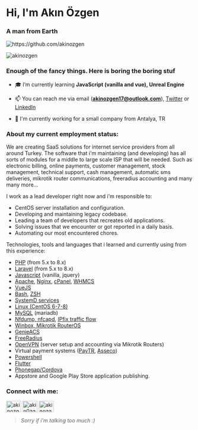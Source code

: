 <!-- Hello stalker -->

<h1>Hi, I'm Akın Özgen</h1>
<h3>A man from Earth</h3>
<img src="https://media3.giphy.com/media/KmHueA88mFABT9GkkR/giphy.gif?cid=ecf05e47zpsfmz57m73cwpc7xt10lsdgpe0akiwina49gzn9&rid=giphy.gif&ct=g" alt="https://github.com/akinozgen" />

<p>
  <img src="https://github-readme-streak-stats.herokuapp.com?user=akinozgen&theme=dracula&hide_border=true&date_format=j%20M%5B%20Y%5D&ring=DD2727&sideLabels=DD2727/?user=akinozgen&" alt="akinozgen" />
</p>

### Enough of the fancy things. Here is boring the boring stuf


- 🎓 I’m currently learning **JavaScript (vanilla and vue), Unreal Engine**

- 📫 You can reach me via email (**akinozgen17@outlook.com**), [Twitter](https://twitter.com/akin0zgen) or [LinkedIn](https://www.linkedin.com/in/akinozgen/)

- 🛄 I'm currently working for a small company from Antalya, TR

<h3 align="left">About my current employment status:</h3>
<p align="left">
  We are creating SaaS solutions for internet service providers from all around Turkey.
  The software that i'm maintaining (and developing) has all sorts of modules for a middle to large scale ISP that will be needed. 
  Such as electronic billing, online payments, customer management, stock management, technical support,
  cash management, automatic sms deliveries, mikrotik router communications, freeradius accounting and many many more...
  
  
  I work as a lead developer right now and i'm responsible to:
  
  - CentOS server installation and configuration.
  - Developing and maintaining legacy codebase. 
  - Leading a team of developers that recreates old applications.
  - Solving issues that we encounter or got reported in a daily basis.
  - Automating our most encountered chores.
  
  Technologies, tools and languages that i learned and currently using from this experience:
  - [PHP](https://www.php.net/) (from 5.x to 8.x)
  - [Laravel](https://laravel.com/) (from 5.x to 8.x)
  - [Javascript](https://www.javascript.com/) (vanilla, jquery)
  - [Apache](https://httpd.apache.org/), [Nginx](https://www.nginx.com/), [cPanel](https://cpanel.net/), [WHMCS](https://www.whmcs.com/)
  - [VueJS](https://vuejs.org/)
  - [Bash](https://www.gnu.org/software/bash/), [ZSH](https://www.zsh.org/)
  - [SystemD services](https://www.freedesktop.org/wiki/Software/systemd/)
  - [Linux (CentOS 6-7-8)](https://www.centos.org/)
  - [MySQL](https://mariadb.org/) (mariadb)
  - [Nfdump, nfcapd](http://nfdump.sourceforge.net/), [IPfix traffic flow](https://en.wikipedia.org/wiki/IP_Flow_Information_Export)
  - [Winbox, Mikrotik RouterOS](https://mikrotik.com/)
  - [GenieACS](https://genieacs.com/)
  - [FreeRadius](https://freeradius.org/)
  - [OpenVPN](https://openvpn.net/) (server setup and accounting via Mikrotik Routers)
  - Virtual payment systems ([PayTR](https://www.paytr.com/), [Asseco](https://tr.asseco.com/))
  - [Powershell](https://docs.microsoft.com/en-us/powershell/)
  - [Flutter](http://flutter.dev/)
  - [Phonegap/Cordova](https://cordova.apache.org/)
  - Appstore and Google Play Store application publishing.
  
</p>

<h3 align="left">Connect with me:</h3>
<p align="left">
<a href="https://codepen.io/akinozgen" target="blank"><img align="center" src="https://raw.githubusercontent.com/rahuldkjain/github-profile-readme-generator/master/src/images/icons/Social/codepen.svg" alt="akinozgen" height="30" width="40" /></a>
<a href="https://twitter.com/akin0zgen" target="blank"><img align="center" src="https://raw.githubusercontent.com/rahuldkjain/github-profile-readme-generator/master/src/images/icons/Social/twitter.svg" alt="akin0zgen" height="30" width="40" /></a>
<a href="https://linkedin.com/in/akinozgen" target="blank"><img align="center" src="https://raw.githubusercontent.com/rahuldkjain/github-profile-readme-generator/master/src/images/icons/Social/linked-in-alt.svg" alt="akinozgen" height="30" width="40" /></a>
</p>

> _Sorry if i'm talking too much :)_
